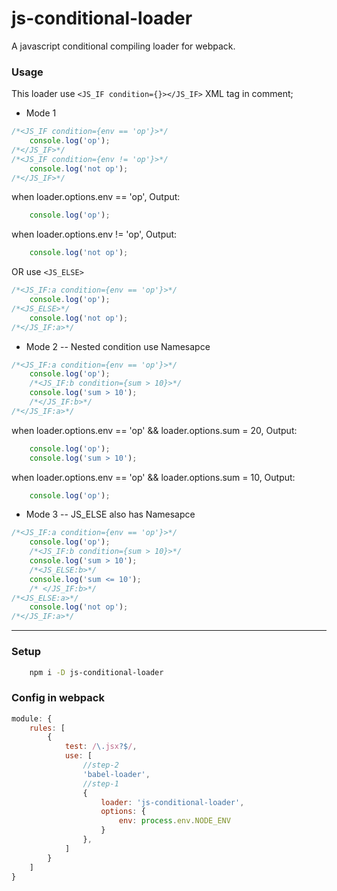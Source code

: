 # js-conditional-loader

A javascript conditional compiling loader for webpack.    

### Usage
This loader use ````<JS_IF condition={}></JS_IF>```` XML tag in comment;

     
- Mode 1     
````js
/*<JS_IF condition={env == 'op'}>*/
    console.log('op');
/*</JS_IF>*/
/*<JS_IF condition={env != 'op'}>*/
    console.log('not op');
/*</JS_IF>*/
````
when loader.options.env == 'op', Output:
````js
    console.log('op');
````
when loader.options.env != 'op', Output:
````js
    console.log('not op');
````

OR use ````<JS_ELSE>````

````js
/*<JS_IF:a condition={env == 'op'}>*/
    console.log('op');
/*<JS_ELSE>*/
    console.log('not op');
/*</JS_IF:a>*/

````

- Mode 2 -- Nested condition use Namesapce


````js
/*<JS_IF:a condition={env == 'op'}>*/
    console.log('op');
    /*<JS_IF:b condition={sum > 10}>*/
    console.log('sum > 10');
    /*</JS_IF:b>*/
/*</JS_IF:a>*/

````

when loader.options.env == 'op' && loader.options.sum = 20, Output:
````js
    console.log('op');
    console.log('sum > 10');
````
when loader.options.env == 'op' && loader.options.sum = 10, Output:
````js
    console.log('op');
````

- Mode 3 -- JS_ELSE also has Namesapce
````js
/*<JS_IF:a condition={env == 'op'}>*/
    console.log('op');
    /*<JS_IF:b condition={sum > 10}>*/
	console.log('sum > 10');
	/*<JS_ELSE:b>*/
	console.log('sum <= 10');
	/* </JS_IF:b>*/
/*<JS_ELSE:a>*/
	console.log('not op');
/*</JS_IF:a>*/

````

----

### Setup
````bash
    npm i -D js-conditional-loader
````

### Config in webpack
````js
module: {
    rules: [
        {
            test: /\.jsx?$/,
            use: [
                //step-2
                'babel-loader',
                //step-1
                {
                    loader: 'js-conditional-loader',
                    options: {
                        env: process.env.NODE_ENV
                    }
                },
            ]
        }
    ]
}
````
